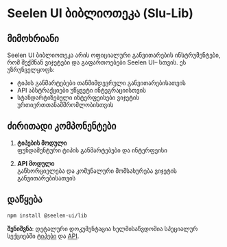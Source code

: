 # **Seelen UI ბიბლიოთეკა (Slu-Lib)**

## მიმოხრიანი

Seelen UI ბიბლიოთეკა არის ოფიციალური განვითარების ინსტრუმენტები, რომ შექმნან
ვიჯეტები და გაფართოებები Seelen UI– სთვის. ეს უზრუნველყოფს:

- ტიპის განმარტებები თანმიმდევრული განვითარებისათვის
- API აბსტრაქციები უწყვეტი ინტეგრაციისთვის
- სტანდარტიზებული ინტერფეისები ვიჯეტის ურთიერთთანამშრომლობისთვის

## ძირითადი კომპონენტები

1. **ტიპების მოდული**\
   ფუნდამენტური ტიპის განმარტებები და ინტერფეისი

2. **API მოდული**\
   განხორციელება და კომუნალური მომსახურება ვიჯეტის განვითარებისათვის

## დაწყება

```bash
npm install @seelen-ui/lib
```

**შენიშვნა**: დეტალური დოკუმენტაცია ხელმისაწვდომია სპეციალურ სექციებში
[ტიპები](./library-types) და [API](./library-api).
